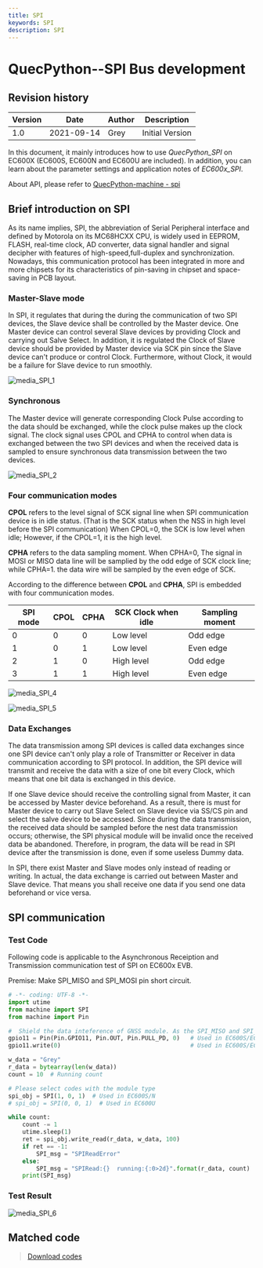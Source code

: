 ```yaml
---
title: SPI
keywords: SPI
description: SPI
---
```


# QuecPython--SPI Bus development

## Revision history

| Version | Date       | Author | Description     |
| ------- | ---------- | ------ | --------------- |
| 1.0     | 2021-09-14 | Grey   | Initial Version |

In this document, it mainly introduces how to use *QuecPython_SPI* on EC600X (EC600S, EC600N and EC600U are included). In addition, you can learn about the parameter settings and application notes of *EC600x_SPI*. 

About API, please refer to  [QuecPython-machine - spi](https://python.quectel.com/wiki/#/en-us/api/QuecPythonClasslib?id=spi)

## Brief introduction on SPI

As its name implies, SPI, the abbreviation of Serial Peripheral interface and defined by Motorola on its MC68HCXX CPU, is widely used in EEPROM, FLASH, real-time clock, AD converter, data signal handler and signal decipher with features of high-speed,full-duplex and synchronization. Nowadays, this communication protocol has been integrated in more and more chipsets for its characteristics of pin-saving in chipset and space-saving in PCB layout. 

### Master-Slave mode



In SPI, it regulates that during the during the communication of two SPI devices, the Slave device shall be controlled by the Master device. One Master device can control several Slave devices by providing Clock and carrying out Salve Select. In addition, it is regulated the Clock of Slave device should be provided by Master device via SCK pin since the Slave device can't produce or control Clock. Furthermore, without Clock, it would be a failure for Slave device to run smoothly. 

![media_SPI_1](media/media_SPI_1.jpg)



### Synchronous

The Master device will generate corresponding Clock Pulse according to the data should be exchanged, while the clock pulse makes up the clock signal. The clock signal uses CPOL and CPHA to control when data is exchanged between the two SPI devices and when the received data is sampled to ensure synchronous data transmission between the two devices.

![media_SPI_2](media/media_SPI_2.jpg)

### Four communication modes

**CPOL** refers to the level signal of SCK signal line when SPI communication device is in idle status. (That is the SCK status when the NSS in high level before the SPI communication) When CPOL=0, the SCK is low level when idle; However, if the CPOL=1, it is the high level. 

**CPHA** refers to the data sampling moment. When CPHA=0, The signal in MOSI or MISO data line will be samplied by the odd edge of SCK clock line; while CPHA=1. the data wire will be sampled by the even edge of SCK. 

According to the difference between **CPOL** and **CPHA**, SPI is embedded with four communication modes. 

| SPI mode | CPOL | CPHA | SCK Clock when idle | Sampling moment |
| -------- | ---- | ---- | ------------------- | --------------- |
| 0        | 0    | 0    | Low level           | Odd edge        |
| 1        | 0    | 1    | Low level           | Even edge       |
| 2        | 1    | 0    | High level          | Odd edge        |
| 3        | 1    | 1    | High level          | Even edge       |



![media_SPI_4](media/media_SPI_3.jpg)

![media_SPI_5](media/media_SPI_4.jpg)



### Data Exchanges

The data transmission among SPI devices is called data exchanges since one SPI device can't only play a role of Transmitter or Receiver in data communication according to SPI protocol. In addition, the SPI device will transmit and receive the data with a size of one bit every Clock, which means that one bit data is exchanged in this device. 

If one Slave device should receive the controlling signal from Master, it can be accessed by Master device beforehand. As a result, there is must for Master device to carry out Slave Select on Slave device via SS/CS pin and select the salve device to be accessed. Since during the data transmission, the received data should be sampled before the nest data transmission occurs; otherwise, the SPI physical module will be invalid once the received data be abandoned. Therefore, in program, the data will be read in SPI device after the transmission is done, even if some useless Dummy data. 

In SPI, there exist Master and Slave modes only instead of reading or writing. In actual, the data exchange is carried out between Master and Slave device. That means you shall receive one data if you send one data beforehand or vice versa. 

## SPI communication 

### Test Code

Following code is applicable to the Asynchronous Receiption and Transmission communication test of SPI on EC600x EVB. 

Premise: Make SPI_MISO and SPI_MOSI pin short circuit. 

```python
# -*- coding: UTF-8 -*-
import utime
from machine import SPI
from machine import Pin

#  Shield the data inteference of GNSS module. As the SPI_MISO and SPI_MOSI are multiplexed as UART1, A GNSS module (L76K)is also connected to EVB. In order to disconnect the inteference to SPI communition by data from L76K, followiing two lines of codes should be added. 
gpio11 = Pin(Pin.GPIO11, Pin.OUT, Pin.PULL_PD, 0)   # Used in EC600S/EC600N
gpio11.write(0)                                     # Used in EC600S/EC600N

w_data = "Grey"
r_data = bytearray(len(w_data))
count = 10  # Running count

# Please select codes with the module type
spi_obj = SPI(1, 0, 1)  # Used in EC600S/N
# spi_obj = SPI(0, 0, 1)  # Used in EC600U

while count:
    count -= 1
    utime.sleep(1)
    ret = spi_obj.write_read(r_data, w_data, 100)
    if ret == -1:
        SPI_msg = "SPIReadError"
    else:
        SPI_msg = "SPIRead:{}  running:{:0>2d}".format(r_data, count)
    print(SPI_msg)
```



### Test Result

![media_SPI_6](media/media_SPI_5.jpg)

## Matched code

> <!-- * [Download Codes](code/code_SPI.py) -->
>  <a href="/docsite/docs/en-us/basic/BSP/code/code_SPI.py" target="_blank">Download codes</a>
